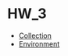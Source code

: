 # HW_3

- [Collection](https://github.com/zakharov-dmitriy/hw_tasks/blob/main/Postman/HW_3/HW3_34group.postman_collection.json)
- [Environment](https://github.com/zakharov-dmitriy/hw_tasks/blob/main/Postman/HW_3/hw34.postman_environment-2.json)
